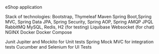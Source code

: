 eShop application

Stack of technologies:
Bootstrap, Thymeleaf
Maven
Spring Boot,Spring MVC, Spring Data JPA, Spring Security, Spring AOP, Spring AMQP
JPQL
RabbitMQ
MySQL, Redis, H2 (for testing)
Liquibase
Websocket (for chat)
NGINX
Docker
Docker Compose

Junit Jupiter and Mockito for Unit tests
Spring Mock MVC for integration tests
Cucumber and Selenium for UI Tests


